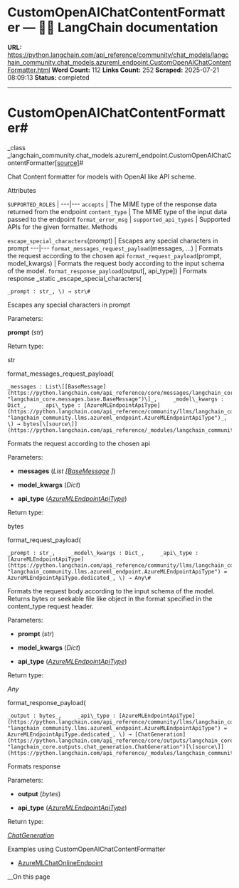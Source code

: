 # CustomOpenAIChatContentFormatter — 🦜🔗 LangChain  documentation

**URL:** https://python.langchain.com/api_reference/community/chat_models/langchain_community.chat_models.azureml_endpoint.CustomOpenAIChatContentFormatter.html
**Word Count:** 112
**Links Count:** 252
**Scraped:** 2025-07-21 08:09:13
**Status:** completed

---

# CustomOpenAIChatContentFormatter\#

_class _langchain\_community.chat\_models.azureml\_endpoint.CustomOpenAIChatContentFormatter[\[source\]](https://python.langchain.com/api_reference/_modules/langchain_community/chat_models/azureml_endpoint.html#CustomOpenAIChatContentFormatter)\#     

Chat Content formatter for models with OpenAI like API scheme.

Attributes

`SUPPORTED_ROLES` |    ---|---   `accepts` | The MIME type of the response data returned from the endpoint   `content_type` | The MIME type of the input data passed to the endpoint   `format_error_msg` |    `supported_api_types` | Supported APIs for the given formatter.      Methods

`escape_special_characters`\(prompt\) | Escapes any special characters in prompt   ---|---   `format_messages_request_payload`\(messages, ...\) | Formats the request according to the chosen api   `format_request_payload`\(prompt, model\_kwargs\) | Formats the request body according to the input schema of the model.   `format_response_payload`\(output\[, api\_type\]\) | Formats response      _static _escape\_special\_characters\(

    _prompt : str_, \) → str\#     

Escapes any special characters in prompt

Parameters:     

**prompt** \(_str_\)

Return type:     

str

format\_messages\_request\_payload\(

    _messages : List\[[BaseMessage](https://python.langchain.com/api_reference/core/messages/langchain_core.messages.base.BaseMessage.html#langchain_core.messages.base.BaseMessage "langchain_core.messages.base.BaseMessage")\]_,     _model\_kwargs : Dict_,     _api\_type : [AzureMLEndpointApiType](https://python.langchain.com/api_reference/community/llms/langchain_community.llms.azureml_endpoint.AzureMLEndpointApiType.html#langchain_community.llms.azureml_endpoint.AzureMLEndpointApiType "langchain_community.llms.azureml_endpoint.AzureMLEndpointApiType")_, \) → bytes[\[source\]](https://python.langchain.com/api_reference/_modules/langchain_community/chat_models/azureml_endpoint.html#CustomOpenAIChatContentFormatter.format_messages_request_payload)\#     

Formats the request according to the chosen api

Parameters:     

  * **messages** \(_List_ _\[_[_BaseMessage_](https://python.langchain.com/api_reference/core/messages/langchain_core.messages.base.BaseMessage.html#langchain_core.messages.base.BaseMessage "langchain_core.messages.base.BaseMessage") _\]_\)

  * **model\_kwargs** \(_Dict_\)

  * **api\_type** \([_AzureMLEndpointApiType_](https://python.langchain.com/api_reference/community/llms/langchain_community.llms.azureml_endpoint.AzureMLEndpointApiType.html#langchain_community.llms.azureml_endpoint.AzureMLEndpointApiType "langchain_community.llms.azureml_endpoint.AzureMLEndpointApiType")\)

Return type:     

bytes

format\_request\_payload\(

    _prompt : str_,     _model\_kwargs : Dict_,     _api\_type : [AzureMLEndpointApiType](https://python.langchain.com/api_reference/community/llms/langchain_community.llms.azureml_endpoint.AzureMLEndpointApiType.html#langchain_community.llms.azureml_endpoint.AzureMLEndpointApiType "langchain_community.llms.azureml_endpoint.AzureMLEndpointApiType") = AzureMLEndpointApiType.dedicated_, \) → Any\#     

Formats the request body according to the input schema of the model. Returns bytes or seekable file like object in the format specified in the content\_type request header.

Parameters:     

  * **prompt** \(_str_\)

  * **model\_kwargs** \(_Dict_\)

  * **api\_type** \([_AzureMLEndpointApiType_](https://python.langchain.com/api_reference/community/llms/langchain_community.llms.azureml_endpoint.AzureMLEndpointApiType.html#langchain_community.llms.azureml_endpoint.AzureMLEndpointApiType "langchain_community.llms.azureml_endpoint.AzureMLEndpointApiType")\)

Return type:     

_Any_

format\_response\_payload\(

    _output : bytes_,     _api\_type : [AzureMLEndpointApiType](https://python.langchain.com/api_reference/community/llms/langchain_community.llms.azureml_endpoint.AzureMLEndpointApiType.html#langchain_community.llms.azureml_endpoint.AzureMLEndpointApiType "langchain_community.llms.azureml_endpoint.AzureMLEndpointApiType") = AzureMLEndpointApiType.dedicated_, \) → [ChatGeneration](https://python.langchain.com/api_reference/core/outputs/langchain_core.outputs.chat_generation.ChatGeneration.html#langchain_core.outputs.chat_generation.ChatGeneration "langchain_core.outputs.chat_generation.ChatGeneration")[\[source\]](https://python.langchain.com/api_reference/_modules/langchain_community/chat_models/azureml_endpoint.html#CustomOpenAIChatContentFormatter.format_response_payload)\#     

Formats response

Parameters:     

  * **output** \(_bytes_\)

  * **api\_type** \([_AzureMLEndpointApiType_](https://python.langchain.com/api_reference/community/llms/langchain_community.llms.azureml_endpoint.AzureMLEndpointApiType.html#langchain_community.llms.azureml_endpoint.AzureMLEndpointApiType "langchain_community.llms.azureml_endpoint.AzureMLEndpointApiType")\)

Return type:     

[_ChatGeneration_](https://python.langchain.com/api_reference/core/outputs/langchain_core.outputs.chat_generation.ChatGeneration.html#langchain_core.outputs.chat_generation.ChatGeneration "langchain_core.outputs.chat_generation.ChatGeneration")

Examples using CustomOpenAIChatContentFormatter

  * [AzureMLChatOnlineEndpoint](https://python.langchain.com/docs/integrations/chat/azureml_chat_endpoint/)

__On this page